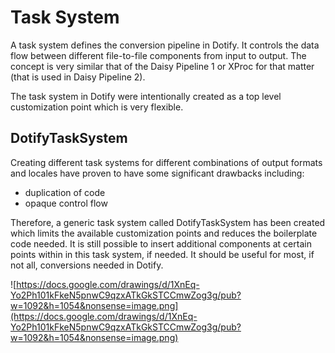 # Task System #
A task system defines the conversion pipeline in Dotify. It controls the data flow between different file-to-file components from input to output. The concept is very similar that of the Daisy Pipeline 1 or XProc for that matter (that is used in Daisy Pipeline 2).

The task system in Dotify were intentionally created as a top level customization point which is very flexible.

## DotifyTaskSystem ##
Creating different task systems for different combinations of output formats and locales have proven to have some significant drawbacks including:
  * duplication of code
  * opaque control flow

Therefore, a generic task system called DotifyTaskSystem has been created which limits the available customization points and reduces the boilerplate code needed. It is still possible to insert additional components at certain points within in this task system, if needed. It should be useful for most, if not all, conversions needed in Dotify.

![https://docs.google.com/drawings/d/1XnEq-Yo2Ph101kFkeN5pnwC9qzxATkGkSTCCmwZog3g/pub?w=1092&h=1054&nonsense=image.png](https://docs.google.com/drawings/d/1XnEq-Yo2Ph101kFkeN5pnwC9qzxATkGkSTCCmwZog3g/pub?w=1092&h=1054&nonsense=image.png)